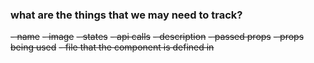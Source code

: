 ### what are the things that we may need to track?
~~- name~~
~~- image~~
~~- states~~
~~- api calls~~
~~- description~~
~~- passed props~~
~~- props being used~~
~~- file that the component is defined in~~
